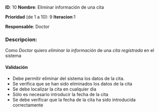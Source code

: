 **ID**: 10 
**Nombre**: Eliminar información de una cita

**Prioridad** (de 1 a 10): 9 
**Iteracion**:1

**Responsable**: Doctor

### Descripcion:

Como *Doctor* quiero *eliminar la información* de una *cita registrada* en el sistema

#### Validación 

* Debe permitir eliminar del sistema los datos de la cita.
* Se verifica que se han sido eliminados los datos de la cita
* Se debe localizar la cita en cualquier dia
* Sólo es necesario introducir la fecha de la cita
* Se debe verificar que la fecha de la cita ha sido introducida correctamente